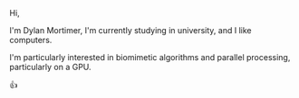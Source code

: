Hi,

I'm Dylan Mortimer, I'm currently studying in university, and I like computers.

I'm particularly interested in biomimetic algorithms and parallel processing, particularly on a GPU.

👍
